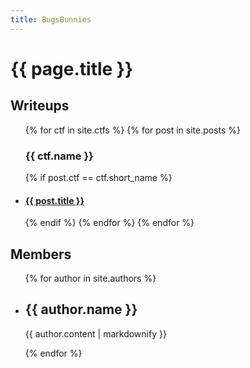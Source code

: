```yaml
---
title: BugsBunnies
---
```

<h1>{{ page.title }}</h1>

<h2>Writeups</h2>
<ul>
  {% for ctf in site.ctfs %}
    {% for post in site.posts %}
      <h3>{{ ctf.name }}</h3>
      {% if post.ctf == ctf.short_name %}
        <li>
          <h4><a href="{{ post.url }}">{{ post.title }}</a></h4>
          <!-- {{ post.excerpt }} -->
        </li>
      {% endif %}
    {% endfor %}
  {% endfor %}
</ul>

<h2>Members</h2>
<ul>
  {% for author in site.authors %}
    <li>
      <h2>{{ author.name }}</h2>
      <p>{{ author.content | markdownify }}</p>
    </li>
  {% endfor %}
</ul>

